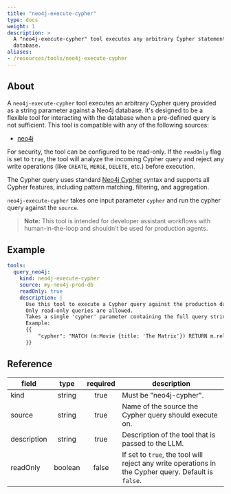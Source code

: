 ```yaml
---
title: "neo4j-execute-cypher"
type: docs
weight: 1
description: > 
  A "neo4j-execute-cypher" tool executes any arbitrary Cypher statement against a Neo4j
  database.
aliases:
- /resources/tools/neo4j-execute-cypher
---
```


## About

A `neo4j-execute-cypher` tool executes an arbitrary Cypher query provided as a string parameter against a Neo4j database. It's designed to be a flexible tool for interacting with the database when a pre-defined query is not sufficient. This tool is compatible with any of the following sources:

- [neo4j](../sources/neo4j.md)

For security, the tool can be configured to be read-only. If the `readOnly` flag is set to `true`, the tool will analyze the incoming Cypher query and reject any write operations (like `CREATE`, `MERGE`, `DELETE`, etc.) before execution.

The Cypher query uses standard [Neo4j Cypher](https://neo4j.com/docs/cypher-manual/current/queries/) syntax and supports all Cypher features, including pattern matching, filtering, and aggregation.

`neo4j-execute-cypher` takes one input parameter `cypher` and run the cypher query against the `source`.

> **Note:** This tool is intended for developer assistant workflows with
> human-in-the-loop and shouldn't be used for production agents.

## Example

```yaml
tools:
  query_neo4j:
    kind: neo4j-execute-cypher
    source: my-neo4j-prod-db
    readOnly: true
    description: |
      Use this tool to execute a Cypher query against the production database.
      Only read-only queries are allowed.
      Takes a single 'cypher' parameter containing the full query string.
      Example:
      {{
          "cypher": "MATCH (m:Movie {title: 'The Matrix'}) RETURN m.released"
      }}
```

## Reference

| **field**   |                  **type**                  | **required** | **description**                                                                                 |
|-------------|:------------------------------------------:|:------------:|-------------------------------------------------------------------------------------------------|
| kind        |                   string                   |     true     | Must be "neo4j-cypher".                                                                         |
| source      |                   string                   |     true     | Name of the source the Cypher query should execute on.                                          |
| description |                   string                   |     true     | Description of the tool that is passed to the LLM.                                              |
| readOnly    |                   boolean                  |     false    | If set to `true`, the tool will reject any write operations in the Cypher query. Default is `false`. |

